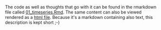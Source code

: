 The code as well as thoughts that go with it can be found in the rmarkdown file called [01_timeseries.Rmd](./01_timeseries.Rmd). The same content can also be viewed rendered as a [html file](./01_timeseries.html).
Because it's a markdown containing also text, this description is kept short ;-)
